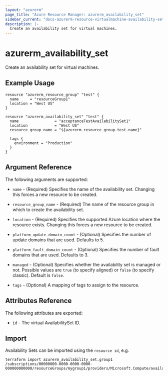 ```yaml
---
layout: "azurerm"
page_title: "Azure Resource Manager: azurerm_availability_set"
sidebar_current: "docs-azurerm-resource-virtualmachine-availability-set"
description: |-
  Create an availability set for virtual machines.
---
```


# azurerm\_availability\_set

Create an availability set for virtual machines.

## Example Usage

```hcl
resource "azurerm_resource_group" "test" {
  name     = "resourceGroup1"
  location = "West US"
}

resource "azurerm_availability_set" "test" {
  name                = "acceptanceTestAvailabilitySet1"
  location            = "West US"
  resource_group_name = "${azurerm_resource_group.test.name}"

  tags {
    environment = "Production"
  }
}
```

## Argument Reference

The following arguments are supported:

* `name` - (Required) Specifies the name of the availability set. Changing this forces a
    new resource to be created.

* `resource_group_name` - (Required) The name of the resource group in which to
    create the availability set.

* `location` - (Required) Specifies the supported Azure location where the resource exists. Changing this forces a new resource to be created.

* `platform_update_domain_count` - (Optional) Specifies the number of update domains that are used. Defaults to 5.

* `platform_fault_domain_count` - (Optional) Specifies the number of fault domains that are used. Defaults to 3.

* `managed` - (Optional) Specifies whether the availability set is managed or not. Possible values are `true` (to specify aligned) or `false` (to specify classic). Default is `false`.

* `tags` - (Optional) A mapping of tags to assign to the resource.

## Attributes Reference

The following attributes are exported:

* `id` - The virtual AvailabilitySet ID.


## Import

Availability Sets can be imported using the `resource id`, e.g.

```
terraform import azurerm_availability_set.group1 /subscriptions/00000000-0000-0000-0000-000000000000/resourceGroups/mygroup1/providers/Microsoft.Compute/availabilitySets/webAvailSet
```
